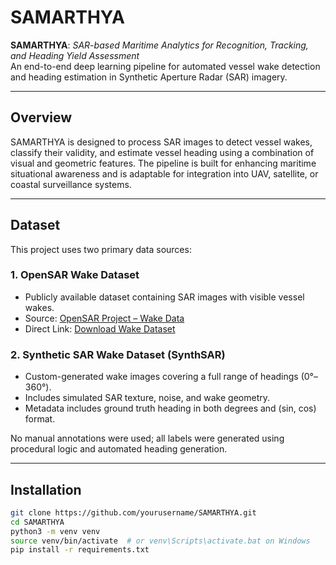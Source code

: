 # SAMARTHYA

**SAMARTHYA**: *SAR-based Maritime Analytics for Recognition, Tracking, and Heading Yield Assessment*  
An end-to-end deep learning pipeline for automated vessel wake detection and heading estimation in Synthetic Aperture Radar (SAR) imagery.

---

## Overview

SAMARTHYA is designed to process SAR images to detect vessel wakes, classify their validity, and estimate vessel heading using a combination of visual and geometric features. The pipeline is built for enhancing maritime situational awareness and is adaptable for integration into UAV, satellite, or coastal surveillance systems.

---

## Dataset

This project uses two primary data sources:

### 1. OpenSAR Wake Dataset
- Publicly available dataset containing SAR images with visible vessel wakes.
- Source: [OpenSAR Project – Wake Data](http://opensar.sjtu.edu.cn/)
- Direct Link: [Download Wake Dataset](http://opensar.sjtu.edu.cn/data/wake.zip)

### 2. Synthetic SAR Wake Dataset (SynthSAR)
- Custom-generated wake images covering a full range of headings (0°–360°).
- Includes simulated SAR texture, noise, and wake geometry.
- Metadata includes ground truth heading in both degrees and (sin, cos) format.

No manual annotations were used; all labels were generated using procedural logic and automated heading generation.

---

## Installation

```bash
git clone https://github.com/yourusername/SAMARTHYA.git
cd SAMARTHYA
python3 -m venv venv
source venv/bin/activate  # or venv\Scripts\activate.bat on Windows
pip install -r requirements.txt
